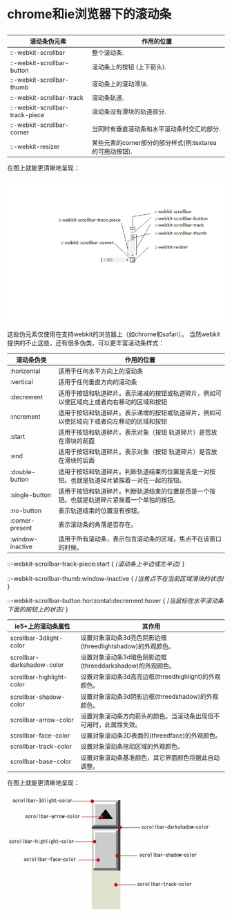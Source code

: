 # chrome和ie浏览器下的滚动条
## 

滚动条伪元素|作用的位置
--|--
::-webkit-scrollbar|整个滚动条.
::-webkit-scrollbar-button|滚动条上的按钮 (上下箭头).
::-webkit-scrollbar-thumb|滚动条上的滚动滑块.
::-webkit-scrollbar-track|滚动条轨道.
::-webkit-scrollbar-track-piece|滚动条没有滑块的轨道部分.
::-webkit-scrollbar-corner|当同时有垂直滚动条和水平滚动条时交汇的部分.
::-webkit-resizer|某些元素的corner部分的部分样式(例:textarea的可拖动按钮).

在图上就能更清晰地呈现：

![avatar](./scroll2.png)


这些伪元素仅使用在支持webkit的浏览器上（如chrome和safari）。
当然webkit提供的不止这些，还有很多伪类，可以更丰富滚动条样式：

滚动条伪类|作用的位置
--|--
:horizontal|适用于任何水平方向上的滚动条
:vertical|适用于任何垂直方向的滚动条
:decrement|适用于按钮和轨道碎片。表示递减的按钮或轨道碎片，例如可以使区域向上或者向右移动的区域和按钮
:increment|适用于按钮和轨道碎片。表示递增的按钮或轨道碎片，例如可以使区域向下或者向左移动的区域和按钮
:start|适用于按钮和轨道碎片。表示对象（按钮 轨道碎片）是否放在滑块的前面
:end|适用于按钮和轨道碎片。表示对象（按钮 轨道碎片）是否放在滑块的后面
:double-button|适用于按钮和轨道碎片。判断轨道结束的位置是否是一对按钮。也就是轨道碎片紧挨着一对在一起的按钮。
:single-button|适用于按钮和轨道碎片。判断轨道结束的位置是否是一个按钮。也就是轨道碎片紧挨着一个单独的按钮。
:no-button|表示轨道结束的位置没有按钮。
:corner-present|表示滚动条的角落是否存在。
:window-inactive|适用于所有滚动条，表示包含滚动条的区域，焦点不在该窗口的时候。
 
::-webkit-scrollbar-track-piece:start {
/*滚动条上半边或左半边*/
}
 
::-webkit-scrollbar-thumb:window-inactive {
/*当焦点不在当前区域滑块的状态*/
}
 
::-webkit-scrollbar-button:horizontal:decrement:hover {
/*当鼠标在水平滚动条下面的按钮上的状态*/
}


ie5+上的滚动条属性|其作用
--|--
scrollbar-3dlight-color|设置对象滚动条3d亮色阴影边框(threedlightshadow)的外观颜色。
scrollbar-darkshadow-color|设置对象滚动条3d暗色阴影边框(threeddarkshadow)的外观颜色。
scrollbar-highlight-color|设置对象滚动条3d高亮边框(threedhighlight)的外观颜色。
scrollbar-shadow-color|设置对象滚动条3d阴影边框(threedshadow)的外观颜色。
scrollbar-arrow-color|设置对象滚动条方向箭头的颜色。当滚动条出现但不可用时，此属性失效。
scrollbar-face-color|设置对象滚动条3D表面的(threedface)的外观颜色。
scrollbar-track-color|设置对象滚动条拖动区域的外观颜色。
scrollbar-base-color|设置对象滚动条基准颜色，其它界面颜色将据此自动调整。

在图上就能更清晰地呈现：

![avatar](./scroll.jpg)